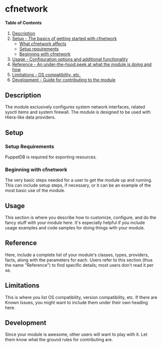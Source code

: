 # cfnetwork

#### Table of Contents

1. [Description](#description)
1. [Setup - The basics of getting started with cfnetwork](#setup)
    * [What cfnetwork affects](#what-cfnetwork-affects)
    * [Setup requirements](#setup-requirements)
    * [Beginning with cfnetwork](#beginning-with-cfnetwork)
1. [Usage - Configuration options and additional functionality](#usage)
1. [Reference - An under-the-hood peek at what the module is doing and how](#reference)
1. [Limitations - OS compatibility, etc.](#limitations)
1. [Development - Guide for contributing to the module](#development)

## Description

The module exclusively configures system network interfaces, related sysctl items
and system firewall. The module is designed to be used with Hiera-like data providers.

## Setup

### Setup Requirements

PuppetDB is required for exporting resources.

### Beginning with cfnetwork

The very basic steps needed for a user to get the module up and running. This
can include setup steps, if necessary, or it can be an example of the most
basic use of the module.

## Usage

This section is where you describe how to customize, configure, and do the
fancy stuff with your module here. It's especially helpful if you include usage
examples and code samples for doing things with your module.

## Reference

Here, include a complete list of your module's classes, types, providers,
facts, along with the parameters for each. Users refer to this section (thus
the name "Reference") to find specific details; most users don't read it per
se.

## Limitations

This is where you list OS compatibility, version compatibility, etc. If there
are Known Issues, you might want to include them under their own heading here.

## Development

Since your module is awesome, other users will want to play with it. Let them
know what the ground rules for contributing are.

